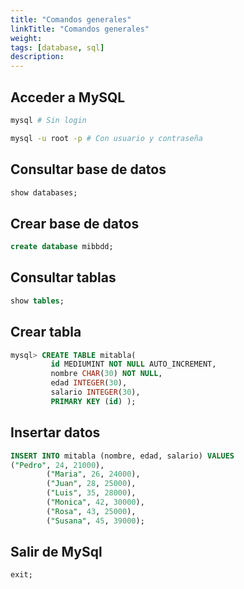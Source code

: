 ```yaml
---
title: "Comandos generales"
linkTitle: "Comandos generales"
weight: 
tags: [database, sql]
description:  
---
```



## Acceder a MySQL

```bash
mysql # Sin login
```

```bash
mysql -u root -p # Con usuario y contraseña
```

## Consultar base de datos

```sql
show databases;
```

## Crear base de datos

```sql
create database mibbdd;
```

## Consultar tablas

```sql
show tables;
```

## Crear tabla

```sql
mysql> CREATE TABLE mitabla(
         id MEDIUMINT NOT NULL AUTO_INCREMENT,
         nombre CHAR(30) NOT NULL,
         edad INTEGER(30),
         salario INTEGER(30),
         PRIMARY KEY (id) );
```

## Insertar datos

```sql
INSERT INTO mitabla (nombre, edad, salario) VALUES
("Pedro", 24, 21000),
        ("Maria", 26, 24000),
        ("Juan", 28, 25000),
        ("Luis", 35, 28000),
        ("Monica", 42, 30000),
        ("Rosa", 43, 25000),
        ("Susana", 45, 39000);
```

## Salir de MySql

```sql
exit;
```